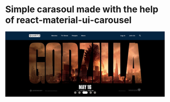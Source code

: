 # Simple carasoul made with the help of react-material-ui-carousel

![Carasoul Design](./src/img/carasoul-demo.png 'Carasoul Design')
